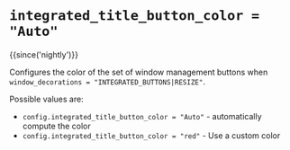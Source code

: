 # `integrated_title_button_color = "Auto"`

{{since('nightly')}}

Configures the color of the set of window management buttons when
`window_decorations = "INTEGRATED_BUTTONS|RESIZE"`.

Possible values are:

* `config.integrated_title_button_color = "Auto"` - automatically compute the color
* `config.integrated_title_button_color = "red"` - Use a custom color
